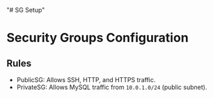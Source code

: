"# SG Setup" 

# Security Groups Configuration
## Rules
- PublicSG: Allows SSH, HTTP, and HTTPS traffic.
- PrivateSG: Allows MySQL traffic from `10.0.1.0/24` (public subnet).
